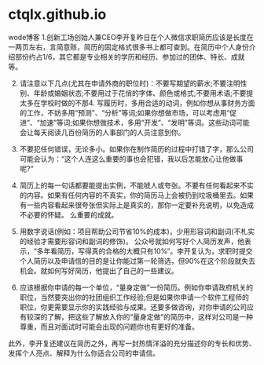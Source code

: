 # ctqlx.github.io
wode博客
1.创新工场创始人兼CEO李开复昨日在个人微信求职简历应该是长度在一两页左右，言简意赅，简历的固定格式很多书上都可查到。在简历中个人身份介绍部份约占1/6，其它都是专业相关的学历和经历、参加过的团体、特长、成就等。

2. 请注意以下几点(尤其在申请外商的职位时)：不要写期望的薪水;不要注明性别、年龄或婚姻状态;不要用过于花俏的字体、颜色或格式;不要用术语;不要提太多在学校时做的不那4. 写履历时，多用合适的动词，例如你想从事财务方面的工作，不妨多用“预测”、“分析”等词;如果你想做市场，可以考虑用“促进”、“加速”等词;如果你想做技术，多用“开发”、“发明”等词。这些动词可能会让每天阅读几百份简历的人事部门的人员注意到你。

5. 不要犯任何错误，无论多小。如果你在制作简历的过程中打错了字，那么公司可能会认为：“这个人连这么重要的事也会犯错，我以后怎能放心让他做事呢?”

6. 简历上的每一句话都要能提出实例，不能唬人或夸张。不要有任何看起来不实的内容。如果有任何内容的不真实，你的简历马上会被扔到垃圾桶里去。如果有一些内容看起来很夸张但实际上是真实的，那你一定要补充说明，以免造成不必要的怀疑。
么重要的成就。

3. 用数字说话(例如：项目帮助公司节省10%的成本)，少用形容词和副词(不札实的经验才需要形容词和副词的修饰)。
公众号就如何写好个人简历发声，他表示，“多年看简历，写得真的合格的大概只有10%”。李开复认为，求职时提交个人简历以及申请信的目的是让你能过第一轮筛选，但90%在这个阶段就失去机会。就如何写好简历，他提出了自己的一些建议。
7. 应该根据你申请的每一个单位，“量身定做”一份简历。例如你申请政府机关的职位，当然要突出你的社团组织工作经验;但是如果你申请一个软件工程师的职位，你更需要显示你的实践经验与成果。还要多做咨询，对你申请的公司应有较深的了解，把这些了解放入你的“量身定做”的简历中，这样对公司是一种尊重，而且对面试时可能会出现的问题你也有更好的准备。

此外，李开复还建议在简历之外，再写一封热情洋溢的充分描述你的专长和优势、发挥个人亮点、解释为什么你适合公司的申请信。
